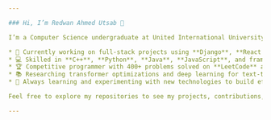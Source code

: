 ```yaml
---

### Hi, I’m Redwan Ahmed Utsab 👋

I’m a Computer Science undergraduate at United International University with a passion for software development, competitive programming, and research in AI and computer vision.

* 🔭 Currently working on full-stack projects using **Django**, **React Native**, and **PostgreSQL**
* 💻 Skilled in **C++**, **Python**, **Java**, **JavaScript**, and frameworks like **Flask** and **React Native**
* 🏆 Competitive programmer with 400+ problems solved on **LeetCode** and **Codeforces**
* 📚 Researching transformer optimizations and deep learning for text-to-image generation
* 🌱 Always learning and experimenting with new technologies to build efficient and impactful software

Feel free to explore my repositories to see my projects, contributions, and coding journey!

---
```

